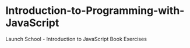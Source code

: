 # Introduction-to-Programming-with-JavaScript
Launch School - Introduction to JavaScript Book Exercises 

